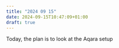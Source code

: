 ```yaml
---
title: "2024 09 15"
date: 2024-09-15T10:47:09+01:00
draft: true
---
```


Today, the plan is to look at the Aqara setup